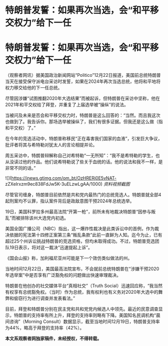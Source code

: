 # 特朗普发誓：如果再次当选，会“和平移交权力”给下一任

# 特朗普发誓：如果再次当选，会“和平移交权力”给下一任

（观察者网讯）据美国政治新闻网站“Politico”12月22日报道，美国前总统特朗普当天在接受保守派电台采访时发誓，如果在2024年再次当选总统，他将和平地将权力移交给他的下一任总统。

尽管因涉嫌“试图推翻2020年大选结果”而被起诉，但特朗普在采访中坚称，他在2021年和平交权给了拜登，并重复了上届选举被“操纵”的说法。

当被问及未来是否会和平移交权力时，特朗普是这么回答的：“当然。而且我这次也做到了。我告诉你。那场选举被操纵了，我们有很多证据。但我还是这么做（指和平交权）了。”

在今年的竞选活动中，特朗普称移民“正在毒害我们国家的血液”，引发巨大争议，批评者将其与希特勒对犹太人的言论相提并论。

周五采访中，特朗普辩解称自己对希特勒“一无所知”：“我不是希特勒的学生，也从没读过他的作品。他们说希特勒说了些关于血统的话。他的说法和我不一样，是非常不同的话。”

![](https://inews.gtimg.com/om_bt/OzHRERj0E5vNAT-
zZXeIrxzm9ec838FdJw5K-3uELzwLgAA/1000) _资料视频截图_

尽管官司缠身，特朗普目前依然是共和党内最热门的总统竞选人。特朗普就全部4起刑案均不认罪，指认案件背后是政敌意图干预2024年总统选举。

19日，美国科罗拉多州最高法院“开第一枪”，前所未有地裁决特朗普“因参与叛乱”而被排除该州大选党内初选。

美国全国广播公司（NBC）指出，这一爆炸性裁决是此类诉讼中的首例，作为裁决依据的宪法第十四修正案第三条“叛乱条款”此前一直鲜为人知。迄今为止，已有超过25个州诉讼挑战特朗普的竞选资格，但均未取得成功。不过，特朗普竞选团队19日表示，将对这一裁决“迅速提起上诉”。

《国会山报》称，加利福尼亚州可能是下一个效仿类似做法的州。

当地时间12月22日，美国最高法院宣布，不会就前总统特朗普在“涉嫌干预2020年选举案”中是否享有广泛豁免权的问题做出快速审理裁决。

特朗普在他创办的社交媒体平台“真相社交”（Truth
Social）迅速回应称，“我当然有权享有总统豁免权。（当时）作为总统，我有权利也有义务对2020年大选中的舞弊和偷窃行为进行调查并发表看法。”

目前，拜登和特朗普分别在民主党和共和党党内候选人中领先。最近的民意调查显示，特朗普的支持率有所上升，拜登的支持率则略有下降。美国知名民调机构“晨间咨询”（Morning
Consult）数据显示，截至当地时间12月19日，特朗普支持率为44%，略高于拜登的支持率（42%）。

**本文系观察者网独家稿件，未经授权，不得转载。**

